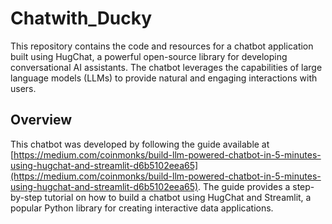 # Chatwith_Ducky
This repository contains the code and resources for a chatbot application built using HugChat, a powerful open-source library for developing conversational AI assistants. The chatbot leverages the capabilities of large language models (LLMs) to provide natural and engaging interactions with users.

## Overview
This chatbot was developed by following the guide available at
 [https://medium.com/coinmonks/build-llm-powered-chatbot-in-5-minutes-using-hugchat-and-streamlit-d6b5102eea65](https://medium.com/coinmonks/build-llm-powered-chatbot-in-5-minutes-using-hugchat-and-streamlit-d6b5102eea65).
The guide provides a step-by-step tutorial on how to build a chatbot using HugChat and Streamlit, a popular Python library for creating interactive data applications.

